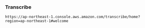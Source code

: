 ### Transcribe

    https://ap-northeast-1.console.aws.amazon.com/transcribe/home?region=ap-northeast-1#welcome
